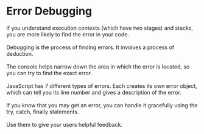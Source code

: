 # Error Debugging


If you understand execution contexts (which have two stages) and stacks, you are more likely to find the error in your code.
<br>
<br>
Debugging is the process of finding errors. It involves a process of deduction.
<br>
<br>
The console helps narrow down the area in which the error is located, so you can try to find the exact error.
<br>
<br>
JavaScript has 7 different types of errors. Each creates its own error object, which can tell you its line number and gives a description of the error.
<br>
<br>
If you know that you may get an error, you can handle it gracefully using the try, catch, finally statements.
<br>
<br>
Use them to give your users helpful feedback. 